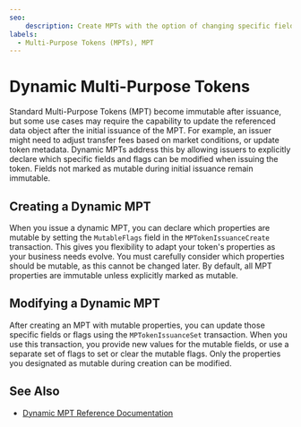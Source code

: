 ```yaml
---
seo:
    description: Create MPTs with the option of changing specific fields or flags.
labels:
  - Multi-Purpose Tokens (MPTs), MPT
---
```


# Dynamic Multi-Purpose Tokens

Standard Multi-Purpose Tokens (MPT) become immutable after issuance, but some use cases may require the capability to update the referenced data object after the initial issuance of the MPT. For example, an issuer might need to adjust transfer fees based on market conditions, or update token metadata. Dynamic MPTs address this by allowing issuers to explicitly declare which specific fields and flags can be modified when issuing the token. Fields not marked as mutable during initial issuance remain immutable.

## Creating a Dynamic MPT

When you issue a dynamic MPT, you can declare which properties are mutable by setting the `MutableFlags` field in the `MPTokenIssuanceCreate` transaction. This gives you flexibility to adapt your token's properties as your business needs evolve. You must carefully consider which properties should be mutable, as this cannot be changed later. By default, all MPT properties are immutable unless explicitly marked as mutable.

## Modifying a Dynamic MPT

After creating an MPT with mutable properties, you can update those specific fields or flags using the `MPTokenIssuanceSet` transaction. When you use this transaction, you provide new values for the mutable fields, or use a separate set of flags to set or clear the mutable flags. Only the properties you designated as mutable during creation can be modified.

## See Also

- [Dynamic MPT Reference Documentation](./reference.md)
